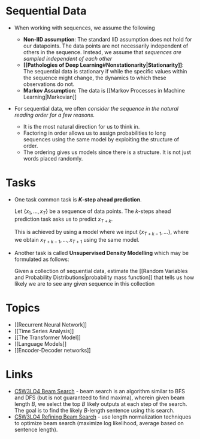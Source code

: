 # Sequential Data
* When working with sequences, we assume the following
	* **Non-IID assumption**: The standard IID assumption does not hold for our datapoints. The data points are not necessarily independent of others in the sequence. Instead, we assume that *sequences are sampled independent of each other*
	* **[[Pathologies of Deep Learning#Nonstationarity|Stationarity]]**: The sequential data is stationary if while the specific values within the sequence might change, the dynamics to which these observations do not. 
	* **Markov Assumption**: The data is [[Markov Processes in Machine Learning|Markovian]]

* For sequential data, we often *consider the sequence in the natural reading order for a few reasons.*
	* It is the most natural direction for us to think in.
	* Factoring in order allows us to assign probabilities to long sequences using the same model by exploiting the structure of order.
	*  The ordering gives us models since there is a structure. It is not just words placed randomly.


# Tasks
* One task common task is **$K$-step ahead prediction**. 
   
   Let $\{x_1, \dots, x_T\}$ be a sequence of data points. The $k$-steps ahead prediction task asks us to predict $x_{T+k}$.
   
   This is achieved by using a model where we input $\{x_{T+k-1}, \dots\}$, where we obtain $x_{T+k-1}, \dots, x_{T+1}$ using the same model.

* Another task is called **Unsupervised Density Modelling** which may be formulated as follows:
  
  Given a collection of sequential data, estimate the [[Random Variables and Probability Distributions|probability mass function]] that tells us how likely we are to see any given sequence in this collection

# Topics
* [[Recurrent Neural Network]]
* [[Time Series Analysis]]
* [[The Transformer Model]]
* [[Language Models]]
* [[Encoder-Decoder networks]]
# Links
* [C5W3LO4 Beam Search](https://www.youtube.com/watch?v=RLWuzLLSIgw) - beam search is an algorithm similar to BFS and DFS (but is not guaranteed to find maxima), wherein given beam length $B$, we select the top $B$ likely outputs at each step of the search. The goal is to find the likely $B$-length sentence using this search.
* [C5W3LO4 Refining Beam Search](https://www.youtube.com/watch?v=gb__z7LlN_4) - use length normalization techniques to optimize beam search (maximize log likelihood, average based on sentence length).